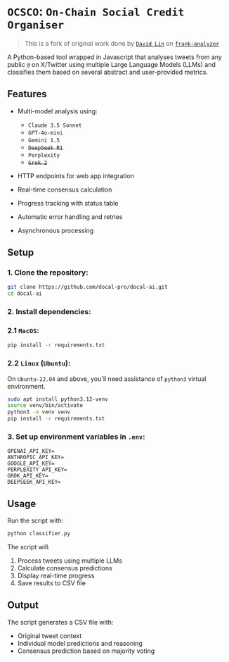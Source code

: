 # `OCSCO`: `On-Chain Social Credit Organiser`

> This is a fork of original work done by [`David Lin`](https://github.com/davidlinjiahao) on [`frank-analyzer`](https://github.com/davidlinjiahao/frank_analyzer)

A Python-based tool wrapped in Javascript that analyses tweets from any public `@` on X/Twitter using multiple Large Language Models (LLMs) and classifies them based on several abstract and user-provided metrics. 

## Features

- Multi-model analysis using:
  - `Claude 3.5 Sonnet`
  - `GPT-4o-mini`
  - `Gemini 1.5`
  - ~~`DeepSeek R1`~~
  - `Perplexity`
  - ~~`Grok 2`~~
  
- HTTP endpoints for web app integration
- Real-time consensus calculation
- Progress tracking with status table
- Automatic error handling and retries
- Asynchronous processing

## Setup

### 1. Clone the repository:
```bash
git clone https://github.com/docal-pro/docal-ai.git
cd docal-ai
```

### 2. Install dependencies:

### 2.1 `MacOS`:
```bash
pip install -r requirements.txt
```

### 2.2 `Linux` (`Ubuntu`):

On `Ubuntu-22.04` and above, you'll need assistance of `python3` virtual environment.

```bash
sudo apt install python3.12-venv
source venv/bin/activate
python3 -m venv venv
pip install -r requirements.txt
```


### 3. Set up environment variables in `.env`:
```
OPENAI_API_KEY=
ANTHROPIC_API_KEY=
GOOGLE_API_KEY=
PERPLEXITY_API_KEY=
GROK_API_KEY=
DEEPSEEK_API_KEY=
```

## Usage

Run the script with:
```bash
python classifier.py
```

The script will:
1. Process tweets using multiple LLMs
2. Calculate consensus predictions
3. Display real-time progress
4. Save results to CSV file

## Output

The script generates a CSV file with:
- Original tweet context
- Individual model predictions and reasoning
- Consensus prediction based on majority voting 
